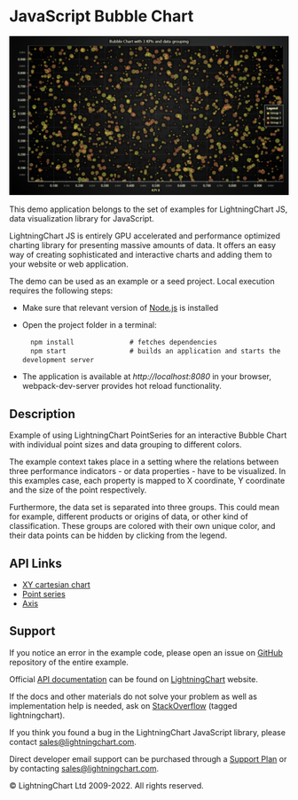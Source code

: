 # JavaScript Bubble Chart

![JavaScript Bubble Chart](bubbleChart-darkGold.png)

This demo application belongs to the set of examples for LightningChart JS, data visualization library for JavaScript.

LightningChart JS is entirely GPU accelerated and performance optimized charting library for presenting massive amounts of data. It offers an easy way of creating sophisticated and interactive charts and adding them to your website or web application.

The demo can be used as an example or a seed project. Local execution requires the following steps:

-   Make sure that relevant version of [Node.js](https://nodejs.org/en/download/) is installed
-   Open the project folder in a terminal:

          npm install              # fetches dependencies
          npm start                # builds an application and starts the development server

-   The application is available at _http://localhost:8080_ in your browser, webpack-dev-server provides hot reload functionality.


## Description

Example of using LightningChart PointSeries for an interactive Bubble Chart with individual point sizes and data grouping to different colors.

The example context takes place in a setting where the relations between three performance indicators - or data properties - have to be visualized.
In this examples case, each property is mapped to X coordinate, Y coordinate and the size of the point respectively.

Furthermore, the data set is separated into three groups. This could mean for example, different products or origins of data, or other kind of classification. These groups are colored with their own unique color, and their data points can be hidden by clicking from the legend.


## API Links

* [XY cartesian chart]
* [Point series]
* [Axis]


## Support

If you notice an error in the example code, please open an issue on [GitHub][0] repository of the entire example.

Official [API documentation][1] can be found on [LightningChart][2] website.

If the docs and other materials do not solve your problem as well as implementation help is needed, ask on [StackOverflow][3] (tagged lightningchart).

If you think you found a bug in the LightningChart JavaScript library, please contact sales@lightningchart.com.

Direct developer email support can be purchased through a [Support Plan][4] or by contacting sales@lightningchart.com.

[0]: https://github.com/Arction/
[1]: https://lightningchart.com/lightningchart-js-api-documentation/
[2]: https://lightningchart.com
[3]: https://stackoverflow.com/questions/tagged/lightningchart
[4]: https://lightningchart.com/support-services/

© LightningChart Ltd 2009-2022. All rights reserved.


[XY cartesian chart]: https://lightningchart.com/js-charts/api-documentation/v6.0.0/classes/ChartXY.html
[Point series]: https://lightningchart.com/js-charts/api-documentation/v6.0.0/classes/PointSeries.html
[Axis]: https://lightningchart.com/js-charts/api-documentation/v6.0.0/classes/Axis.html

